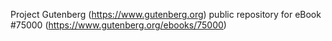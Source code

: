 Project Gutenberg (https://www.gutenberg.org) public repository for
eBook #75000 (https://www.gutenberg.org/ebooks/75000)
